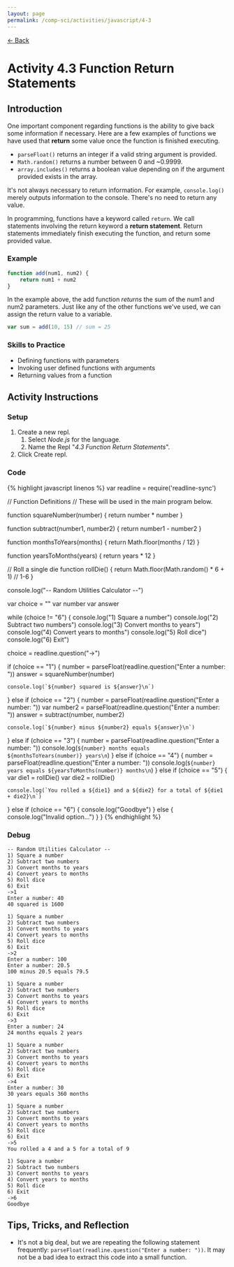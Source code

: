 ```yaml
---
layout: page
permalink: /comp-sci/activities/javascript/4-3
---
```


[← Back](./)

# Activity 4.3 Function Return Statements

## Introduction

One important component regarding functions is the ability to give back some information if necessary. Here are a few examples of functions we have used that **return** some value once the function is finished executing.

- `parseFloat()` returns an integer if a valid string argument is provided.
- `Math.random()` returns a number between 0 and ~0.9999.
- `array.includes()` returns a boolean value depending on if the argument provided exists in the array.

It's not always necessary to return information. For example, `console.log()` merely outputs information to the console. There's no need to return any value.

In programming, functions have a keyword called `return`. We call statements involving the return keyword a **return statement**. Return statements immediately finish executing the function, and return some provided value.

### Example
```js
function add(num1, num2) {
    return num1 + num2
}
```

In the example above, the add function *returns* the sum of the num1 and num2 parameters. Just like any of the other functions we've used, we can assign the return value to a variable.

```js
var sum = add(10, 15) // sum = 25
```

### Skills to Practice

- Defining functions with parameters
- Invoking user defined functions with arguments
- Returning values from a function


## Activity Instructions

### Setup
1. Create a new repl.
    1. Select *Node.js* for the language.
    2. Name the Repl "*4.3 Function Return Statements*".
2. Click Create repl.

### Code

{% highlight javascript linenos %}
var readline = require('readline-sync')

// Function Definitions
// These will be used in the main program below.

function squareNumber(number) {
  return number * number
}

function subtract(number1, number2) {
  return number1 - number2
}

function monthsToYears(months) {
  return Math.floor(months / 12)
}

function yearsToMonths(years) {
  return years * 12
}

// Roll a single die
function rollDie() {
  return Math.floor(Math.random() * 6 + 1) // 1-6
}

console.log("-- Random Utilities Calculator --")

var choice = ""
var number
var answer

while (choice != "6") {
  console.log("1) Square a number")
  console.log("2) Subtract two numbers")
  console.log("3) Convert months to years")
  console.log("4) Convert years to months")
  console.log("5) Roll dice")
  console.log("6) Exit")
  
  choice = readline.question("->")

  if (choice == "1") {
    number = parseFloat(readline.question("Enter a number: "))
    answer = squareNumber(number)

    console.log(`${number} squared is ${answer}\n`)
  }
  else if (choice == "2") {
    number = parseFloat(readline.question("Enter a number: "))
    var number2 = parseFloat(readline.question("Enter a number: "))
    answer = subtract(number, number2)

    console.log(`${number} minus ${number2} equals ${answer}\n`)
  }
  else if (choice == "3") {
    number = parseFloat(readline.question("Enter a number: "))
    console.log(`${number} months equals ${monthsToYears(number)} years\n`)
  }
  else if (choice == "4") {
    number = parseFloat(readline.question("Enter a number: "))
    console.log(`${number} years equals ${yearsToMonths(number)} months\n`)
  }
  else if (choice == "5") {
    var die1 = rollDie()
    var die2 = rollDie()

    console.log(`You rolled a ${die1} and a ${die2} for a total of ${die1 + die2}\n`)
  }
  else if (choice == "6") {
    console.log("Goodbye")
  }
  else {
    console.log("Invalid option...")
  }
}
{% endhighlight %}

### Debug

```
-- Random Utilities Calculator --
1) Square a number
2) Subtract two numbers
3) Convert months to years
4) Convert years to months
5) Roll dice
6) Exit
->1
Enter a number: 40
40 squared is 1600

1) Square a number
2) Subtract two numbers
3) Convert months to years
4) Convert years to months
5) Roll dice
6) Exit
->2
Enter a number: 100
Enter a number: 20.5
100 minus 20.5 equals 79.5

1) Square a number
2) Subtract two numbers
3) Convert months to years
4) Convert years to months
5) Roll dice
6) Exit
->3
Enter a number: 24
24 months equals 2 years

1) Square a number
2) Subtract two numbers
3) Convert months to years
4) Convert years to months
5) Roll dice
6) Exit
->4
Enter a number: 30
30 years equals 360 months

1) Square a number
2) Subtract two numbers
3) Convert months to years
4) Convert years to months
5) Roll dice
6) Exit
->5
You rolled a 4 and a 5 for a total of 9

1) Square a number
2) Subtract two numbers
3) Convert months to years
4) Convert years to months
5) Roll dice
6) Exit
->6
Goodbye
```

## Tips, Tricks, and Reflection

- It's not a big deal, but we are repeating the following statement frequently: `parseFloat(readline.question("Enter a number: "))`. It may not be a bad idea to extract this code into a small function.

